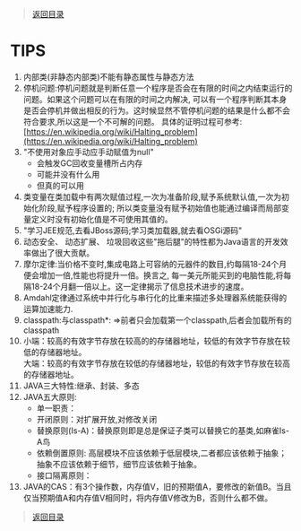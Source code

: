 > [返回目录](https://github.com/Crab2died/jdepth)

#                                           TIPS
1. 内部类(非静态内部类)不能有静态属性与静态方法
2. 停机问题:停机问题就是判断任意一个程序是否会在有限的时间之内结束运行的问题。如果这个问题可以在有限的时间之内解决,
   可以有一个程序判断其本身是否会停机并做出相反的行为。这时候显然不管停机问题的结果是什么都不会符合要求,所以这是一个不可解的问题。
   具体的证明过程可参考:[https://en.wikipedia.org/wiki/Halting_problem](https://en.wikipedia.org/wiki/Halting_problem)
3. "不使用对象应手动应手动赋值为null"  
   - 会触发GC回收变量槽所占内存
   - 可能并没有什么用
   - 但真的可以用
4. 类变量在类加载中有两次赋值过程,一次为准备阶段,赋予系统默认值,一次为初始化阶段,赋予程序设置的;
   所以类变量没有赋予初始值也能通过编译而局部变量定义时没有初始化值是不可使用其值的。
5. "学习JEE规范,去看JBoss源码;学习类加载器,就去看OSGi源码"
6. 动态安全、 动态扩展、 垃圾回收这些"拖后腿"的特性都为Java语言的开发效率做出了很大贡献。
7. 摩尔定律:当价格不变时,集成电路上可容纳的元器件的数目,约每隔18-24个月便会增加一倍,性能也将提升一倍。换言之,
   每一美元所能买到的电脑性能,将每隔18-24个月翻一倍以上。这一定律揭示了信息技术进步的速度。
8. Amdahl定律通过系统中并行化与串行化的比重来描述多处理器系统能获得的运算加速能力.
9. classpath:与classpath*: =>前者只会加载第一个classpath,后者会加载所有的classpath
10. 小端：较高的有效字节存放在较高的的存储器地址，较低的有效字节存放在较低的存储器地址。  
    大端：较高的有效字节存放在较低的存储器地址，较低的有效字节存放在较高的存储器地址。
11. JAVA三大特性:继承、封装、多态
12. JAVA五大原则:  
    - 单一职责：
    - 开闭原则：对扩展开放,对修改关闭
    - 替换原则(Is-A)：替换原则即是总是保证子类可以替换它的基类,如麻雀Is-A鸟
    - 依赖倒置原则: 高层模块不应该依赖于低层模块,二者都应该依赖于抽象；抽象不应该依赖于细节，细节应该依赖于抽象。
    - 接口隔离原则：
13. JAVA的CAS：有3个操作数，内存值V，旧的预期值A，要修改的新值B。当且仅当预期值A和内存值V相同时，将内存值V修改为B，否则什么都不做。    
    
> [返回目录](https://github.com/Crab2died/jdepth)